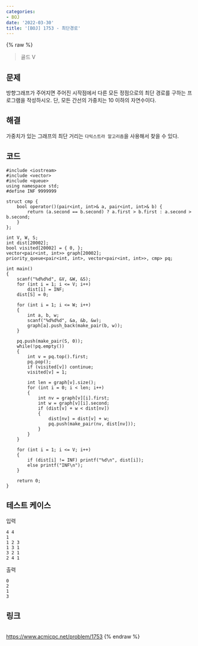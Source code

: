 ```yaml
---
categories:
- BOJ
date: '2022-03-30'
title: '[BOJ] 1753 - 최단경로'
---
```


{% raw %}
>골드 V

## 문제
방향그래프가 주어지면 주어진 시작점에서 다른 모든 정점으로의 최단 경로를 구하는 프로그램을 작성하시오. 단, 모든 간선의 가중치는 10 이하의 자연수이다.

##  해결
가중치가 있는 그래프의 최단 거리는 `다익스트라 알고리즘`을 사용해서 찾을 수 있다.

## 코드
```
#include <iostream>
#include <vector>
#include <queue>
using namespace std;
#define INF 9999999

struct cmp {
	bool operator()(pair<int, int>& a, pair<int, int>& b) {
		return (a.second == b.second) ? a.first > b.first : a.second > b.second;
	}
};

int V, W, S;
int dist[20002];
bool visited[20002] = { 0, };
vector<pair<int, int>> graph[20002];
priority_queue<pair<int, int>, vector<pair<int, int>>, cmp> pq;

int main()
{
	scanf("%d%d%d", &V, &W, &S);
	for (int i = 1; i <= V; i++)
		dist[i] = INF;
	dist[S] = 0;

	for (int i = 1; i <= W; i++)
	{
		int a, b, w;
		scanf("%d%d%d", &a, &b, &w);
		graph[a].push_back(make_pair(b, w));
	}

	pq.push(make_pair(S, 0));
	while(!pq.empty())
	{
		int v = pq.top().first;
		pq.pop();
		if (visited[v]) continue;
		visited[v] = 1;

		int len = graph[v].size();
		for (int i = 0; i < len; i++)
		{
			int nv = graph[v][i].first;
			int w = graph[v][i].second;
			if (dist[v] + w < dist[nv])
			{
				dist[nv] = dist[v] + w;
				pq.push(make_pair(nv, dist[nv]));
			}
		}
	}

	for (int i = 1; i <= V; i++)
	{
		if (dist[i] != INF) printf("%d\n", dist[i]);
		else printf("INF\n");
	}
	
	return 0;
}
```

## 테스트 케이스
입력
```
4 4 
1 
1 2 3 
1 3 1 
3 2 1 
2 4 1 
```

출력
```
0
2
1
3
```

## 링크
<br>https://www.acmicpc.net/problem/1753
{% endraw %}